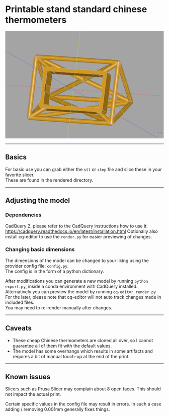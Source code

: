 # Printable stand standard chinese thermometers

![Render of thermometer](./Images/render.png)

---



## Basics
For basic use you can grab either the `stl` or `step` file and slice these in your favorite slicer.  
These are found in the rendered directory.

---

## Adjusting the model

### Dependencies
CadQuery 2, please refer to the CadQuery instructions how to use it: https://cadquery.readthedocs.io/en/latest/installation.html
Optionally also install cq-editor to use the `render.py` for easier previewing of changes.


### Changing basic dimensions
The dimensions of the model can be changed to your liking using the provider config file: `config.py`.  
The config is in the form of a python dictionary.  

After modifications you can generate a new model by running `python export.py`, inside a conda environment with CadQuery installed.  
Alternatively you can preview the model by running `cq-editor render.py`  
For the later, please note that cq-editor will not auto track changes made in included files.  
You may need to re-render manually after changes.  

---

## Caveats

- These cheap Chinese thermometers are cloned all over, so I cannot guarantee all of them fit with the default values.
- The model has some overhangs which results in some artifacts and requires a bit of manual touch-up at the end of the print.

---

## Known issues
Slicers such as Prusa Slicer may complain about 8 open faces. This should not impact the actual print.


Certain specific values in the config file may result in errors.
In such a case adding / removing 0.001mm generally fixes things.
